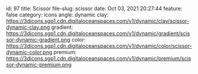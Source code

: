 id: 97
title: Scissor 
file-slug: scissor
date: Oct 03, 2021 20:27:44
feature: false
category: icons
angle: dynamic
clay: https://3dicons.sgp1.cdn.digitaloceanspaces.com/v1/dynamic/clay/scissor-dynamic-clay.png
gradient: https://3dicons.sgp1.cdn.digitaloceanspaces.com/v1/dynamic/gradient/scissor-dynamic-gradient.png
color: https://3dicons.sgp1.cdn.digitaloceanspaces.com/v1/dynamic/color/scissor-dynamic-color.png
premium: https://3dicons.sgp1.cdn.digitaloceanspaces.com/v1/dynamic/premium/scissor-dynamic-premium.png
